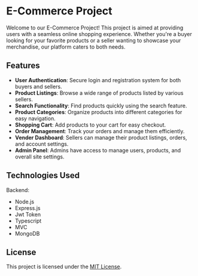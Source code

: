 # E-Commerce Project

Welcome to our E-Commerce Project! This project is aimed at providing users with a seamless online shopping experience. Whether you're a buyer looking for your favorite products or a seller wanting to showcase your merchandise, our platform caters to both needs.

## Features

-   **User Authentication**: Secure login and registration system for both buyers and sellers.
-   **Product Listings**: Browse a wide range of products listed by various sellers.
-   **Search Functionality**: Find products quickly using the search feature.
-   **Product Categories**: Organize products into different categories for easy navigation.
-   **Shopping Cart**: Add products to your cart for easy checkout.
-   **Order Management**: Track your orders and manage them efficiently.
-   **Vender Dashboard**: Sellers can manage their product listings, orders, and account settings.
-   **Admin Panel**: Admins have access to manage users, products, and overall site settings.

## Technologies Used

Backend:

-   Node.js
-   Express.js
-   Jwt Token
-   Typescript
-   MVC
-   MongoDB

## License

This project is licensed under the [MIT License](LICENSE).
